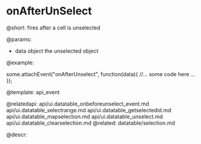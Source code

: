 onAfterUnSelect
=============

@short:
	fires after a cell is unselected

@params:
- data		object		the unselected object

@example: 
	
some.attachEvent("onAfterUnselect", function(data){
    //... some code here ... 
});

@template:	api_event

@relatedapi:
	api/ui.datatable_onbeforeunselect_event.md
	api/ui.datatable_selectrange.md
	api/ui.datatable_getselectedid.md
    api/ui.datatable_mapselection.md
    api/ui.datatable_unselect.md
    api/ui.datatable_clearselection.md
@related:
	datatable/selection.md
	
@descr:


